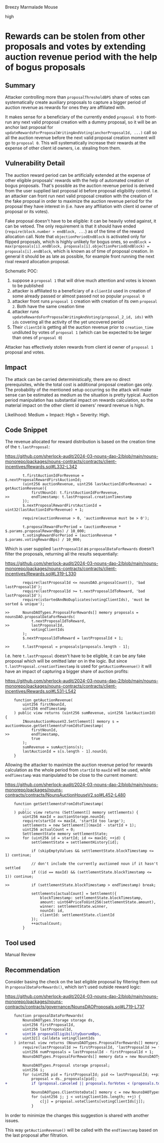 Breezy Marmalade Mouse

high

# Rewards can be stolen from other proposals and votes by extending auction revenue period with the help of bogus proposals

## Summary

Attacker controlling more than `proposalThresholdBPS` share of votes can systematically create auxiliary proposals to capture a bigger period of auction revenue as rewards for ones they are affiliated with.

It makes sense for a beneficiary of the currently ended `proposal 0` to front-run any next valid proposal creation with a dummy proposal, so it will be an anchor last proposal for `updateRewardsForProposalWritingAndVoting(anchorProposalId, ...)` call so all the auction revenue before the next valid proposal creation moment will go to `proposal 0`. This will systematically increase their rewards at the expense of other client id owners, i.e. stealing from them.

## Vulnerability Detail

The auction reward period can be artificially extended at the expense of other eligible proposals' rewards with the help of automated creation of bogus proposals. That's possible as the auction revenue period is derived from the user supplied last proposal id before proposal eligibility control. I.e. an attacker can front run next valid proposal creation with the creation of the fake proposal in order to maximize the auction revenue period for the proposal they have interest in (i.e. have any affiliation with client id owner of proposal or its votes).

Fake proposal doesn't have to be eligible: it can be heavily voted against, it can be vetoed. The only requirement is that it should have ended (`require(block.number > endBlock, ...`) as of the time of the reward allocation call. Note that `objectionPeriodEndBlock` is activated only for flipped proposals, which is highly unlikely for bogus ones, so `endBlock = max(proposals[i].endBlock, proposals[i].objectionPeriodEndBlock) = proposals[i].endBlock`, which is known as of time of proposal creation. In general it should be as late as possible, for example front running the next rival reward allocation proposal.

Schematic POC:
1) suppose a `proposal 1` that will drive much attention and votes is known to be published
2) attacker is affiliated to a beneficiary of a `clientId` used in creation of some already passed or almost passed not so popular `proposal 0`
3) attacker front runs `proposal 1` creation with creation of its own `proposal 2`. Both have the same creation time
4) attacker runs `updateRewardsForProposalWritingAndVoting(proposal_2_id, ids)` with `ids` covering all the activity of the yet uncovered period
5) Their `clientId` is getting all the auction revenue prior to `creation_time` undiluted by votes of `proposal 1` (which can be expected to be larger than ones of `proposal 0`)

Attacker has effectively stolen rewards from client id owner of `proposal 1` proposal and votes.

## Impact

The attack can be carried deterministically, there are no direct prerequisites, while the total cost is additional proposal creation gas only. The probability of the mentioned setup occurring so the attack will make sense can be estimated as medium as the situation is pretty typical. Auction period manipulation has substantial impact on rewards calculation, so the material impact on the other client id owners' reward revenue is high.

Likelihood: Medium + Impact: High = Severity: High.

## Code Snippet

The revenue allocated for reward distribution is based on the creation time of the `t.lastProposal`:

https://github.com/sherlock-audit/2024-03-nouns-dao-2/blob/main/nouns-monorepo/packages/nouns-contracts/contracts/client-incentives/Rewards.sol#L332-L342

```solidity
        t.firstAuctionIdForRevenue = $.nextProposalRewardFirstAuctionId;
        (uint256 auctionRevenue, uint256 lastAuctionIdForRevenue) = getAuctionRevenue({
            firstNounId: t.firstAuctionIdForRevenue,
>>          endTimestamp: t.lastProposal.creationTimestamp
        });
        $.nextProposalRewardFirstAuctionId = uint32(lastAuctionIdForRevenue) + 1;

        require(auctionRevenue > 0, 'auctionRevenue must be > 0');

        t.proposalRewardForPeriod = (auctionRevenue * $.params.proposalRewardBps) / 10_000;
        t.votingRewardForPeriod = (auctionRevenue * $.params.votingRewardBps) / 10_000;
```

Which is user supplied `lastProposalId` as `proposalDataForRewards` doesn't filter the proposals, returning all the results sequentially:

https://github.com/sherlock-audit/2024-03-nouns-dao-2/blob/main/nouns-monorepo/packages/nouns-contracts/contracts/client-incentives/Rewards.sol#L319-L330

```solidity
        require(lastProposalId <= nounsDAO.proposalCount(), 'bad lastProposalId');
        require(lastProposalId >= t.nextProposalIdToReward, 'bad lastProposalId');
        require(isSortedAndNoDuplicates(votingClientIds), 'must be sorted & unique');

>>      NounsDAOTypes.ProposalForRewards[] memory proposals = nounsDAO.proposalDataForRewards(
            t.nextProposalIdToReward,
>>          lastProposalId,
            votingClientIds
        );
        $.nextProposalIdToReward = lastProposalId + 1;

>>      t.lastProposal = proposals[proposals.length - 1];
```

I.e. here `t.lastProposal` doesn't have to be eligible, it can be any fake proposal which will be omitted later on in the logic. But since `t.lastProposal.creationTimestamp` is used for `getAuctionRevenue()` it will have an impact of capturing a bigger share of auction profits:

https://github.com/sherlock-audit/2024-03-nouns-dao-2/blob/main/nouns-monorepo/packages/nouns-contracts/contracts/client-incentives/Rewards.sol#L531-L542

```solidity
    function getAuctionRevenue(
        uint256 firstNounId,
        uint256 endTimestamp
    ) public view returns (uint256 sumRevenue, uint256 lastAuctionId) {
        INounsAuctionHouseV2.Settlement[] memory s = auctionHouse.getSettlementsFromIdtoTimestamp(
            firstNounId,
>>          endTimestamp,
            true
        );
        sumRevenue = sumAuctions(s);
        lastAuctionId = s[s.length - 1].nounId;
    }
```

Allowing the attacker to maximize the auction revenue period for rewards calculation as the whole period from `startId` to `maxId` will be used, while `endTimestamp` was manipulated to be close to the current moment:

https://github.com/sherlock-audit/2024-03-nouns-dao-2/blob/main/nouns-monorepo/packages/nouns-contracts/contracts/NounsAuctionHouseV2.sol#L452-L480

```solidity
    function getSettlementsFromIdtoTimestamp(
        ...
    ) public view returns (Settlement[] memory settlements) {
        uint256 maxId = auctionStorage.nounId;
        require(startId <= maxId, 'startId too large');
        settlements = new Settlement[](maxId - startId + 1);
        uint256 actualCount = 0;
        SettlementState memory settlementState;
>>      for (uint256 id = startId; id <= maxId; ++id) {
            settlementState = settlementHistory[id];

            if (skipEmptyValues && settlementState.blockTimestamp <= 1) continue;

            // don't include the currently auctioned noun if it hasn't settled
            if ((id == maxId) && (settlementState.blockTimestamp <= 1)) continue;

>>          if (settlementState.blockTimestamp > endTimestamp) break;

            settlements[actualCount] = Settlement({
                blockTimestamp: settlementState.blockTimestamp,
                amount: uint64PriceToUint256(settlementState.amount),
                winner: settlementState.winner,
                nounId: id,
                clientId: settlementState.clientId
            });
            ++actualCount;
        }
```

## Tool used

Manual Review

## Recommendation

Consider basing the check on the last eligible proposal by filtering them out in `proposalDataForRewards()`, which isn't used outside reward logic:

https://github.com/sherlock-audit/2024-03-nouns-dao-2/blob/main/nouns-monorepo/packages/nouns-contracts/contracts/governance/NounsDAOProposals.sol#L719-L737

```diff
    function proposalDataForRewards(
        NounsDAOTypes.Storage storage ds,
        uint256 firstProposalId,
        uint256 lastProposalId,
+       uint16 proposalEligibilityQuorumBps,
        uint32[] calldata votingClientIds
    ) internal view returns (NounsDAOTypes.ProposalForRewards[] memory) {
        require(lastProposalId >= firstProposalId, 'lastProposalId >= firstProposalId');
        uint256 numProposals = lastProposalId - firstProposalId + 1;
        NounsDAOTypes.ProposalForRewards[] memory data = new NounsDAOTypes.ProposalForRewards[](numProposals);

        NounsDAOTypes.Proposal storage proposal;
        uint256 i;
        for (uint256 pid = firstProposalId; pid <= lastProposalId; ++pid) {
            proposal = ds._proposals[pid];
+           if (proposal.canceled || proposals.forVotes < (proposals.totalSupply * proposalEligibilityQuorumBps) / 10_000) continue;

            NounsDAOTypes.ClientVoteData[] memory c = new NounsDAOTypes.ClientVoteData[](votingClientIds.length);
            for (uint256 j; j < votingClientIds.length; ++j) {
                c[j] = proposal.voteClients[votingClientIds[j]];
            }
```

In order to minimize the changes this suggestion is shared with another issues.

This way `getAuctionRevenue()` will be called with the `endTimestamp` based on the last proposal after filtration.